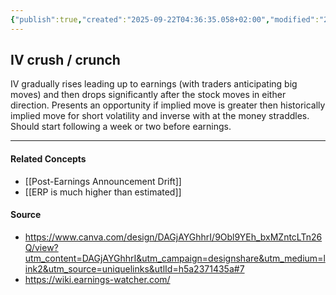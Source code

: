 ```yaml
---
{"publish":true,"created":"2025-09-22T04:36:35.058+02:00","modified":"2025-07-28T22:50:41.681+02:00","tags":["trading-ideas","investing"],"cssclasses":""}
---
```


## IV crush / crunch

IV gradually rises leading up to earnings (with traders anticipating big moves) and then drops significantly after the stock moves in either direction. Presents an opportunity if implied move is greater then historically implied move for short volatility and inverse with at the money straddles. Should start following a week or two before earnings.

---
#### Related Concepts
- [[Post-Earnings Announcement Drift]]
- [[ERP is much higher than estimated]]

#### Source
- https://www.canva.com/design/DAGjAYGhhrI/9Obl9YEh_bxMZntcLTn26Q/view?utm_content=DAGjAYGhhrI&utm_campaign=designshare&utm_medium=link2&utm_source=uniquelinks&utlId=h5a2371435a#7
- https://wiki.earnings-watcher.com/

